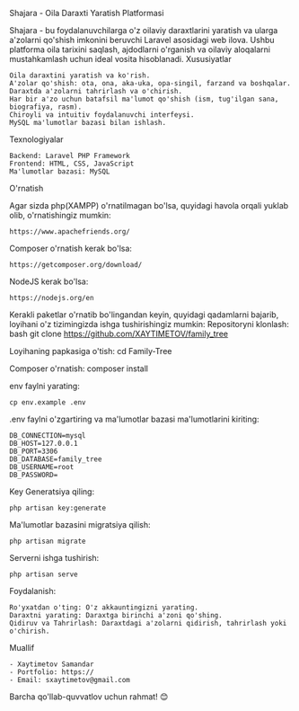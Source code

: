 Shajara - Oila Daraxti Yaratish Platformasi

Shajara - bu foydalanuvchilarga o'z oilaviy daraxtlarini yaratish va ularga a'zolarni qo'shish imkonini beruvchi Laravel asosidagi web ilova. Ushbu platforma oila tarixini saqlash, ajdodlarni o'rganish va oilaviy aloqalarni mustahkamlash uchun ideal vosita hisoblanadi.
Xususiyatlar

    Oila daraxtini yaratish va ko'rish.
    A'zolar qo'shish: ota, ona, aka-uka, opa-singil, farzand va boshqalar.
    Daraxtda a'zolarni tahrirlash va o'chirish.
    Har bir a'zo uchun batafsil ma'lumot qo'shish (ism, tug'ilgan sana, biografiya, rasm).
    Chiroyli va intuitiv foydalanuvchi interfeysi.
    MySQL ma'lumotlar bazasi bilan ishlash.

Texnologiyalar

    Backend: Laravel PHP Framework
    Frontend: HTML, CSS, JavaScript
    Ma'lumotlar bazasi: MySQL

O'rnatish

Agar sizda php(XAMPP) o'rnatilmagan bo'lsa, quyidagi havola orqali yuklab olib, o'rnatishingiz mumkin:

    https://www.apachefriends.org/

Composer o'rnatish kerak bo'lsa:

    https://getcomposer.org/download/

NodeJS kerak bo'lsa:

    https://nodejs.org/en

Kerakli paketlar o'rnatib bo'lingandan keyin, quyidagi qadamlarni bajarib, loyihani o'z tizimingizda ishga tushirishingiz mumkin: Repositoryni klonlash: bash git clone https://github.com/XAYTIMETOV/family_tree

Loyihaning papkasiga o'tish: cd Family-Tree

Composer o'rnatish: composer install

env faylni yarating: 

    cp env.example .env

.env faylni o'zgartiring va ma'lumotlar bazasi ma'lumotlarini kiriting:

    DB_CONNECTION=mysql
    DB_HOST=127.0.0.1
    DB_PORT=3306
    DB_DATABASE=family_tree
    DB_USERNAME=root
    DB_PASSWORD=

Key Generatsiya qiling:

    php artisan key:generate

Ma'lumotlar bazasini migratsiya qilish:
    
    php artisan migrate

Serverni ishga tushirish:

    php artisan serve

Foydalanish:

    Ro'yxatdan o'ting: O'z akkauntingizni yarating.
    Daraxtni yarating: Daraxtga birinchi a'zoni qo'shing.
    Qidiruv va Tahrirlash: Daraxtdagi a'zolarni qidirish, tahrirlash yoki o'chirish.

Muallif

    - Xaytimetov Samandar
    - Portfolio: https://
    - Email: sxaytimetov@gmail.com

Barcha qo'llab-quvvatlov uchun rahmat! 😊
